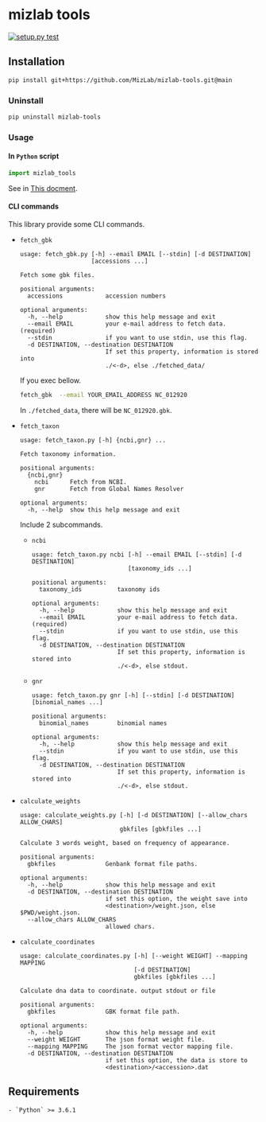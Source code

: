 # mizlab tools

[![setup.py test](https://github.com/MizLab/mizlab-tools/actions/workflows/ci.yml/badge.svg)](https://github.com/MizLab/mizlab-tools/actions/workflows/ci.yml)


## Installation

```sh
pip install git+https://github.com/MizLab/mizlab-tools.git@main
```

### Uninstall

```sh
pip uninstall mizlab-tools
```

### Usage

#### In `Python` script

```python
import mizlab_tools
```

See in [This docment](https://mizlab.github.io/mizlab-tools/).


#### CLI commands

This library provide some CLI commands.

- `fetch_gbk`
    ```
    usage: fetch_gbk.py [-h] --email EMAIL [--stdin] [-d DESTINATION]
                        [accessions ...]

    Fetch some gbk files.

    positional arguments:
      accessions            accession numbers

    optional arguments:
      -h, --help            show this help message and exit
      --email EMAIL         your e-mail address to fetch data. (required)
      --stdin               if you want to use stdin, use this flag.
      -d DESTINATION, --destination DESTINATION
                            If set this property, information is stored into
                            ./<-d>, else ./fetched_data/
    ```

    If you exec bellow.

    ```sh
    fetch_gbk  --email YOUR_EMAIL_ADDRESS NC_012920
    ```

    In `./fetched_data`, there will be `NC_012920.gbk`.
- `fetch_taxon`
    ```
    usage: fetch_taxon.py [-h] {ncbi,gnr} ...

    Fetch taxonomy information.

    positional arguments:
      {ncbi,gnr}
        ncbi      Fetch from NCBI.
        gnr       Fetch from Global Names Resolver

    optional arguments:
      -h, --help  show this help message and exit
    ```

    Include 2 subcommands.

    - `ncbi`
        ```
        usage: fetch_taxon.py ncbi [-h] --email EMAIL [--stdin] [-d DESTINATION]
                                   [taxonomy_ids ...]

        positional arguments:
          taxonomy_ids          taxonomy ids

        optional arguments:
          -h, --help            show this help message and exit
          --email EMAIL         your e-mail address to fetch data. (required)
          --stdin               if you want to use stdin, use this flag.
          -d DESTINATION, --destination DESTINATION
                                If set this property, information is stored into
                                ./<-d>, else stdout.
        ```

    - `gnr`
        ```
        usage: fetch_taxon.py gnr [-h] [--stdin] [-d DESTINATION] [binomial_names ...]

        positional arguments:
          binomial_names        binomial names

        optional arguments:
          -h, --help            show this help message and exit
          --stdin               if you want to use stdin, use this flag.
          -d DESTINATION, --destination DESTINATION
                                If set this property, information is stored into
                                ./<-d>, else stdout.
        ```
- `calculate_weights`
    ```
    usage: calculate_weights.py [-h] [-d DESTINATION] [--allow_chars ALLOW_CHARS]
                                gbkfiles [gbkfiles ...]

    Calculate 3 words weight, based on frequency of appearance.

    positional arguments:
      gbkfiles              Genbank format file paths.

    optional arguments:
      -h, --help            show this help message and exit
      -d DESTINATION, --destination DESTINATION
                            if set this option, the weight save into
                            <destination>/weight.json, else $PWD/weight.json.
      --allow_chars ALLOW_CHARS
                            allowed chars.
    ```

- `calculate_coordinates`
    ```
    usage: calculate_coordinates.py [-h] [--weight WEIGHT] --mapping MAPPING
                                    [-d DESTINATION]
                                    gbkfiles [gbkfiles ...]

    Calculate dna data to coordinate. output stdout or file

    positional arguments:
      gbkfiles              GBK format file path.

    optional arguments:
      -h, --help            show this help message and exit
      --weight WEIGHT       The json format weight file.
      --mapping MAPPING     The json format vector mapping file.
      -d DESTINATION, --destination DESTINATION
                            if set this option, the data is store to
                            <destination>/<accession>.dat
    ```

## Requirements
    - `Python` >= 3.6.1

